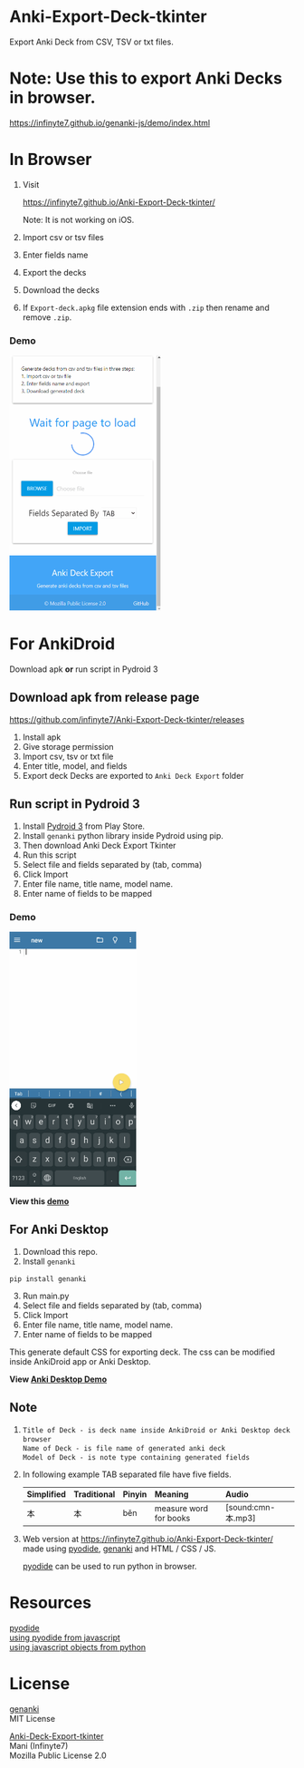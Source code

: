 # Anki-Export-Deck-tkinter
Export Anki Deck from CSV, TSV or txt files.


# Note: Use this to export Anki Decks in browser.
https://infinyte7.github.io/genanki-js/demo/index.html

# In Browser
1. Visit 

   https://infinyte7.github.io/Anki-Export-Deck-tkinter/

   Note: It is not working on iOS.
   
2. Import csv or tsv files
3. Enter fields name 
4. Export the decks
5. Download the decks
6. If ```Export-deck.apkg``` file extension ends with ```.zip``` then rename and remove ```.zip```.

### Demo
<img src="Images/demo_in_browser.gif" height="450"></img>

# For AnkiDroid
Download apk <b>or</b> run script in Pydroid 3
## Download apk from release page
https://github.com/infinyte7/Anki-Export-Deck-tkinter/releases

1. Install apk
2. Give storage permission
3. Import csv, tsv or txt file
4. Enter title, model, and fields
5. Export deck
Decks are exported to ```Anki Deck Export``` folder

## Run script in Pydroid 3

1. Install [Pydroid 3](https://play.google.com/store/apps/details?id=ru.iiec.pydroid3) from Play Store. 
2. Install ```genanki``` python library inside Pydroid using pip.
3. Then download Anki Deck Export Tkinter 
4. Run this script 
5. Select file and fields separated by (tab, comma)
6. Click Import
7. Enter file name, title name, model name.
8. Enter name of fields to be mapped

### Demo
<img src="Images/demo_export_AnkiDroid.gif" height="450"></img>

**View this [demo](https://github.com/infinyte7/Anki-Export-Deck-tkinter/blob/master/export_deck_demo.gif)**

## For Anki Desktop
1. Download this repo.
2. Install ```genanki```
```
pip install genanki
```
3. Run main.py
5. Select file and fields separated by (tab, comma)
6. Click Import
7. Enter file name, title name, model name.
8. Enter name of fields to be mapped

This generate default CSS for exporting deck. The css can be modified inside AnkiDroid app or Anki Desktop. 

**View [Anki Desktop Demo](Images/demo_export_AnkiDesktop.gif)**

## Note
1.
   ```
   Title of Deck - is deck name inside AnkiDroid or Anki Desktop deck browser 
   Name of Deck - is file name of generated anki deck 
   Model of Deck - is note type containing generated fields
   ```
2. In following example TAB separated file have five fields.

   |Simplified|Traditional|Pinyin|Meaning|Audio|
   |--|--|--|--|--|
   |本|本|běn|measure word for books|[sound:cmn-本.mp3]|

3. Web version at 
https://infinyte7.github.io/Anki-Export-Deck-tkinter/
made using [pyodide](https://github.com/iodide-project/pyodide), [genanki](https://github.com/kerrickstaley/genanki) and HTML / CSS / JS.

   [pyodide](https://github.com/iodide-project/pyodide) can be used to run python in browser.

# Resources
[pyodide](https://github.com/iodide-project/pyodide)
<br>[using pyodide from javascript](https://github.com/iodide-project/pyodide/blob/master/docs/using_pyodide_from_javascript.md)
<br>[using javascript objects from python](https://pyodide.readthedocs.io/en/latest/type_conversions.html#using-javascript-objects-from-python)

# License
[genanki](https://github.com/kerrickstaley/genanki)
<br>MIT License

[Anki-Deck-Export-tkinter](https://github.com/infinyte7/Anki-Export-Deck-tkinter)
<br>Mani (Infinyte7)
<br>Mozilla Public License 2.0